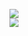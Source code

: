 [![](https://img.shields.io/badge/Made%20With-Github%20Spray-lightgrey.svg?style=for-the-badge&logo=github)](https://github.com/Annihil/github-spray#1045)  
[![](https://i.imgur.com/2DrTn0Z.gif)](https://github.com/Annihil/github-spray)